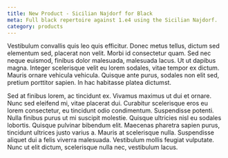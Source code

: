 ```yaml
---
title: New Product - Sicilian Najdorf for Black
meta: Full black repertoire against 1.e4 using the Sicilian Najdorf.
category: products
---
```


Vestibulum convallis quis leo quis efficitur. Donec metus tellus, dictum sed elementum sed, placerat non velit. Morbi id consectetur quam. Sed nec neque euismod, finibus dolor malesuada, malesuada lacus. Ut ut dapibus magna. Integer scelerisque velit eu lorem sodales, vitae tempor ex dictum. Mauris ornare vehicula vehicula. Quisque ante purus, sodales non elit sed, pretium porttitor sapien. In hac habitasse platea dictumst.

Sed at finibus lorem, ac tincidunt ex. Vivamus maximus ut dui et ornare. Nunc sed eleifend mi, vitae placerat dui. Curabitur scelerisque eros eu lorem consectetur, eu tincidunt odio condimentum. Suspendisse potenti. Nulla finibus purus ut mi suscipit molestie. Quisque ultricies nisl eu sodales lobortis. Quisque pulvinar bibendum elit. Maecenas pharetra sapien purus, tincidunt ultrices justo varius a. Mauris at scelerisque nulla. Suspendisse aliquet dui a felis viverra malesuada. Vestibulum mollis feugiat vulputate. Nunc ut elit dictum, scelerisque nulla nec, vestibulum lacus.